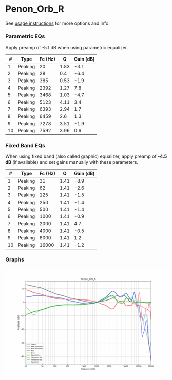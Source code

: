 # Penon_Orb_R
See [usage instructions](https://github.com/jaakkopasanen/AutoEq#usage) for more options and info.

### Parametric EQs
Apply preamp of -5.1 dB when using parametric equalizer.

|   # | Type    |   Fc (Hz) |    Q |   Gain (dB) |
|-----|---------|-----------|------|-------------|
|   1 | Peaking |        20 | 1.83 |        -3.1 |
|   2 | Peaking |        28 | 0.4  |        -6.4 |
|   3 | Peaking |       385 | 0.53 |        -1.9 |
|   4 | Peaking |      2392 | 1.27 |         7.8 |
|   5 | Peaking |      3468 | 1.03 |        -4.7 |
|   6 | Peaking |      5123 | 4.11 |         3.4 |
|   7 | Peaking |      6393 | 2.94 |         1.7 |
|   8 | Peaking |      6459 | 2.6  |         1.3 |
|   9 | Peaking |      7278 | 3.51 |        -1.9 |
|  10 | Peaking |      7592 | 3.96 |         0.6 |

### Fixed Band EQs
When using fixed band (also called graphic) equalizer, apply preamp of **-4.5 dB** (if available) and set gains manually with these parameters.

|   # | Type    |   Fc (Hz) |    Q |   Gain (dB) |
|-----|---------|-----------|------|-------------|
|   1 | Peaking |        31 | 1.41 |        -8.9 |
|   2 | Peaking |        62 | 1.41 |        -2.6 |
|   3 | Peaking |       125 | 1.41 |        -1.5 |
|   4 | Peaking |       250 | 1.41 |        -1.4 |
|   5 | Peaking |       500 | 1.41 |        -1.4 |
|   6 | Peaking |      1000 | 1.41 |        -0.9 |
|   7 | Peaking |      2000 | 1.41 |         4.7 |
|   8 | Peaking |      4000 | 1.41 |        -0.5 |
|   9 | Peaking |      8000 | 1.41 |         1.2 |
|  10 | Peaking |     16000 | 1.41 |        -1.2 |

### Graphs
![](./Penon_Orb_R.png)

